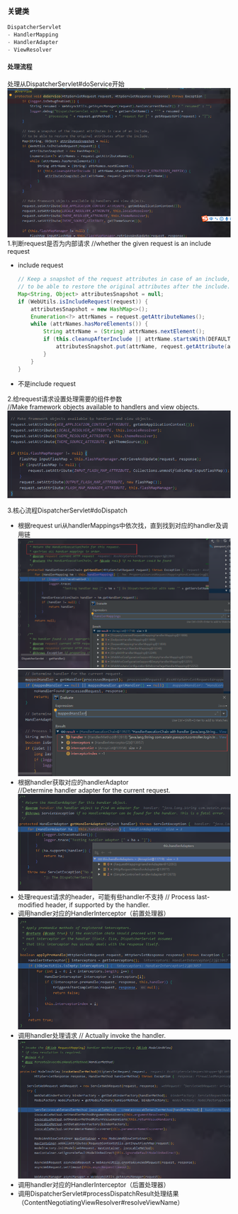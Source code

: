 ### 关键类
```java
DispatcherServlet  
- HandlerMapping
- HandlerAdapter
- ViewResolver
```   

#### 处理流程
处理从DispatcherServlet#doService开始
![spring_mvc处理请求入口](./image/dispatcherServlet.png)
1.判断request是否为内部请求  //whether the given request is an include request    
- include request  
    ```java 
    // Keep a snapshot of the request attributes in case of an include,   
    // to be able to restore the original attributes after the include.
    Map<String, Object> attributesSnapshot = null;
    if (WebUtils.isIncludeRequest(request)) {
        attributesSnapshot = new HashMap<>();
        Enumeration<?> attrNames = request.getAttributeNames();
        while (attrNames.hasMoreElements()) {
            String attrName = (String) attrNames.nextElement();
            if (this.cleanupAfterInclude || attrName.startsWith(DEFAULT_STRATEGIES_PREFIX)) {
                attributesSnapshot.put(attrName, request.getAttribute(attrName));
            }
        }
    }
    ```
- 不是include request   

2.给request请求设置处理需要的组件参数    
   //Make framework objects available to handlers and view objects.  
![spring_mvc处理请求入口](./image/dispatcherServlet_2.png)     

3.核心流程DispatcherServlet#doDispatch 

- 根据request uri从handlerMappings中依次找，直到找到对应的handler及调用链
![根据uri寻找handler chain](./image/dispatcherServlet_3.png)  
![根据uri寻找handler chain](./image/dispatcherServlet_4.png) 
- 根据handler获取对应的handlerAdaptor  
//Determine handler adapter for the current request.
![根据handler寻找handler adapter](./image/dispatcherServlet_5.png) 
- 处理request请求的header，可能有些handler不支持
// Process last-modified header, if supported by the handler.
- 调用handler对应的HandlerInterceptor（前置处理器）
![根据handler对应的HandlerInterceptor逻辑](./image/dispatcherServlet_6.png) 
- 调用handler处理请求
// Actually invoke the handler.
![handler处理逻辑](./image/dispatcherServlet_7.png) 
- 调用handler对应的HandlerInterceptor（后置处理器）
- 调用DispatcherServlet#processDispatchResult处理结果（ContentNegotiatingViewResolver#resolveViewName）

